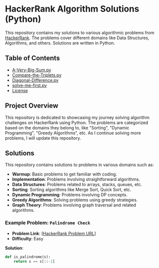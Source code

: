 # HackerRank Algorithm Solutions (Python)

This repository contains my solutions to various algorithmic problems from [HackerRank](https://www.hackerrank.com/domains/tutorials/10-days-of-javascript). The problems cover different domains like Data Structures, Algorithms, and others. Solutions are written in Python.

## Table of Contents

- [A-Very-Big-Sum.py](https://github.com/chic2/hacker-rank/blob/main/A-Very-Big-Sum.py)
- [Compare-the-Triplets.py ](https://github.com/chic2/hacker-rank/blob/main/Compare-the-Triplets.py)
- [Diagonal-Difference.py](https://github.com/chic2/hacker-rank/blob/main/Diagonal-Difference)
- [solve-me-first.py](https://github.com/chic2/hacker-rank/blob/main/solve-me-first.py)
- [License](#license)

## Project Overview

This repository is dedicated to showcasing my journey solving algorithm challenges on HackerRank using Python. The problems are categorized based on the domains they belong to, like "Sorting", "Dynamic Programming", "Greedy Algorithms", etc. As I continue solving more problems, I will update this repository.

## Solutions

This repository contains solutions to problems in various domains such as:

- **Warmup**: Basic problems to get familiar with coding.
- **Implementation**: Problems involving straightforward algorithms.
- **Data Structures**: Problems related to arrays, stacks, queues, etc.
- **Sorting**: Sorting algorithms like Merge Sort, Quick Sort, etc.
- **Dynamic Programming**: Problems involving DP concepts.
- **Greedy Algorithms**: Solving problems using greedy strategies.
- **Graph Theory**: Problems involving graph traversal and related algorithms.

### Example Problem: `Palindrome Check`
- **Problem Link**: [[HackerRank Problem URL](https://www.hackerrank.com/)]
- **Difficulty**: Easy

**Solution**:

```python
def is_palindrome(s):
    return s == s[::-1]
